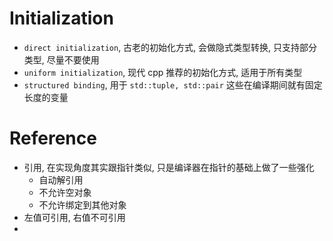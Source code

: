 # Initialization
- `direct initialization`, 古老的初始化方式, 会做隐式类型转换, 只支持部分类型, 尽量不要使用
- `uniform initialization`, 现代 cpp 推荐的初始化方式, 适用于所有类型
- `structured binding`, 用于 `std::tuple, std::pair` 这些在编译期间就有固定长度的变量

# Reference
- 引用, 在实现角度其实跟指针类似, 只是编译器在指针的基础上做了一些强化
	- 自动解引用
	- 不允许空对象
	- 不允许绑定到其他对象
- 左值可引用, 右值不可引用
- 